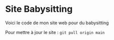 # Site Babysitting

Voici le code de mon site web pour du babysitting

Pour mettre à jour le site : `git pull origin main
`
